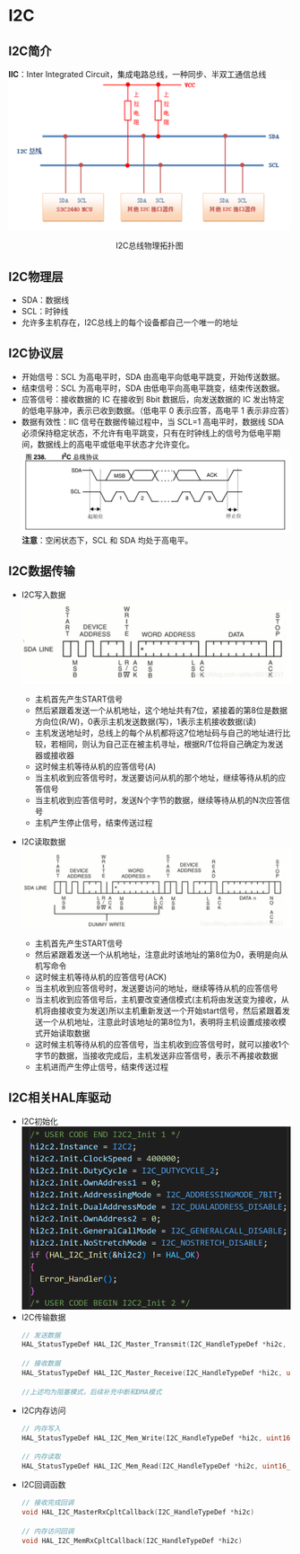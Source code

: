 # I2C

## I2C简介

**IIC**：Inter Integrated Circuit，集成电路总线，一种同步、半双工通信总线
![](assets/Snipaste_2024-01-30_18-09-47.png)
 <center> I2C总线物理拓扑图 </center>

## I2C物理层
- SDA：数据线
- SCL：时钟线
- 允许多主机存在，I2C总线上的每个设备都自己一个唯一的地址

## I2C协议层
- 开始信号：SCL 为高电平时，SDA 由高电平向低电平跳变，开始传送数据。
- 结束信号：SCL 为高电平时，SDA 由低电平向高电平跳变，结束传送数据。
- 应答信号：接收数据的 IC 在接收到 8bit 数据后，向发送数据的 IC 发出特定的低电平脉冲，表示已收到数据。（低电平 0 表示应答，高电平 1 表示非应答）
- 数据有效性：IIC 信号在数据传输过程中，当 SCL=1 高电平时，数据线 SDA 必须保持稳定状态，不允许有电平跳变，只有在时钟线上的信号为低电平期间，数据线上的高电平或低电平状态才允许变化。
![](assets/Snipaste_2024-01-30_18-24-41.png)
**注意**：空闲状态下，SCL 和 SDA 均处于高电平。

## I2C数据传输
- I2C写入数据
    ![](assets/Snipaste_2024-01-30_19-22-12.png)
    - 主机首先产生START信号
    - 然后紧跟着发送一个从机地址，这个地址共有7位，紧接着的第8位是数据方向位(R/W)，0表示主机发送数据(写)，1表示主机接收数据(读)
    - 主机发送地址时，总线上的每个从机都将这7位地址码与自己的地址进行比较，若相同，则认为自己正在被主机寻址，根据R/T位将自己确定为发送器或接收器
    - 这时候主机等待从机的应答信号(A)
    - 当主机收到应答信号时，发送要访问从机的那个地址，继续等待从机的应答信号
    - 当主机收到应答信号时，发送N个字节的数据，继续等待从机的N次应答信号
    - 主机产生停止信号，结束传送过程

- I2C读取数据
    ![](assets/Snipaste_2024-01-30_19-22-41.png)
    - 主机首先产生START信号
    - 然后紧跟着发送一个从机地址，注意此时该地址的第8位为0，表明是向从机写命令
    - 这时候主机等待从机的应答信号(ACK)
    - 当主机收到应答信号时，发送要访问的地址，继续等待从机的应答信号
    - 当主机收到应答信号后，主机要改变通信模式(主机将由发送变为接收，从机将由接收变为发送)所以主机重新发送一个开始start信号，然后紧跟着发送一个从机地址，注意此时该地址的第8位为1，表明将主机设置成接收模式开始读取数据
    - 这时候主机等待从机的应答信号，当主机收到应答信号时，就可以接收1个字节的数据，当接收完成后，主机发送非应答信号，表示不再接收数据
    - 主机进而产生停止信号，结束传送过程

## I2C相关HAL库驱动

- I2C初始化
  ![](assets/Snipaste_2024-01-30_20-08-47.png)
- I2C传输数据
  ```c
  // 发送数据
  HAL_StatusTypeDef HAL_I2C_Master_Transmit(I2C_HandleTypeDef *hi2c, uint16_t DevAddress, uint8_t *pData, uint16_t Size, uint32_t Timeout)

  // 接收数据
  HAL_StatusTypeDef HAL_I2C_Master_Receive(I2C_HandleTypeDef *hi2c, uint16_t DevAddress, uint8_t *pData, uint16_t Size, uint32_t Timeout)

  //上述均为阻塞模式，后续补充中断和DMA模式
  ```
- I2C内存访问
  ```c
  // 内存写入
  HAL_StatusTypeDef HAL_I2C_Mem_Write(I2C_HandleTypeDef *hi2c, uint16_t DevAddress, uint16_t MemAddress, uint16_t MemAddSize, uint8_t *pData, uint16_t Size, uint32_t Timeout)

  // 内存读取
  HAL_StatusTypeDef HAL_I2C_Mem_Read(I2C_HandleTypeDef *hi2c, uint16_t DevAddress, uint16_t MemAddress, uint16_t MemAddSize, uint8_t *pData, uint16_t Size, uint32_t Timeout)
  ```
- I2C回调函数
  ```c
  // 接收完成回调
  void HAL_I2C_MasterRxCpltCallback(I2C_HandleTypeDef *hi2c)

  // 内存访问回调
  void HAL_I2C_MemRxCpltCallback(I2C_HandleTypeDef *hi2c)
  ```